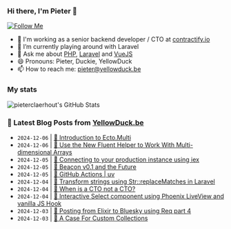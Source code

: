 ### Hi there, I'm Pieter 👋  
[![Follow Me](https://img.shields.io/github/followers/pieterclaerhout?label=Follow&style=social)](https://github.com/pieterclaerhout)

- 🏢 I'm working as a senior backend developer / CTO at [contractify.io](https://contractify.io)
- 🌱 I’m currently playing around with Laravel
- 💬 Ask me about [PHP](https://php.net), [Laravel](http://laravel.com) and [VueJS](https://vuejs.org)
- 😄 Pronouns: Pieter, Duckie, YellowDuck
- 📫 How to reach me: pieter@yellowduck.be

### My stats

![pieterclaerhout's GitHub Stats](https://github-readme-stats.vercel.app/api?username=pieterclaerhout&show_icons=true&count_private=true&line_height=40)

### 📩 Latest Blog Posts from [YellowDuck.be](https://www.yellowduck.be/)
<!-- BLOG-POST-LIST:START -->
- `2024-12-06` | [🔗 Introduction to Ecto.Multi](https://www.yellowduck.be/posts/introduction-to-ecto-multi)  
- `2024-12-06` | [🔗 Use the New Fluent Helper to Work With Multi-dimensional Arrays](https://www.yellowduck.be/posts/use-the-new-fluent-helper-to-work-with-multi-dimensional-arrays-in-laravel-11-2-laravel-news)  
- `2024-12-05` | [🐥 Connecting to your production instance using iex](https://www.yellowduck.be/posts/connecting-to-your-production-instance-using-iex)  
- `2024-12-05` | [🔗 Beacon v0.1 and the Future](https://www.yellowduck.be/posts/beacon-v0-1-and-the-future)  
- `2024-12-05` | [🔗 GitHub Actions | uv](https://www.yellowduck.be/posts/github-actions-uv)  
- `2024-12-04` | [🐥 Transform strings using Str::replaceMatches in Laravel](https://www.yellowduck.be/posts/transform-strings-using-str-replacematches-in-laravel)  
- `2024-12-04` | [🔗 When is a CTO not a CTO?](https://www.yellowduck.be/posts/when-is-a-cto-not-a-cto)  
- `2024-12-04` | [🔗 Interactive Select component using Phoenix LiveView and vanilla JS Hook](https://www.yellowduck.be/posts/interactive-select-component-using-phoenix-liveview-and-vanilla-js-hook)  
- `2024-12-03` | [🐥 Posting from Elixir to Bluesky using Req part 4](https://www.yellowduck.be/posts/posting-from-elixir-to-bluesky-using-req-part-4)  
- `2024-12-03` | [🔗 A Case For Custom Collections](https://www.yellowduck.be/posts/a-case-for-custom-collections)  

<!-- BLOG-POST-LIST:END -->
